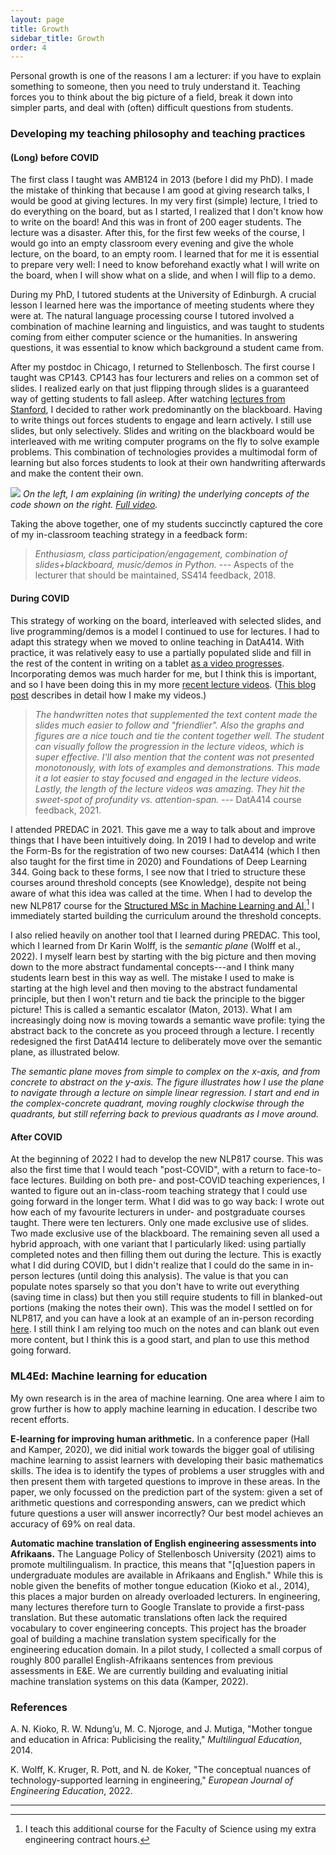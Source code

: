 ```yaml
---
layout: page
title: Growth
sidebar_title: Growth
order: 4
---
```


Personal growth is one of the reasons I am a lecturer: if you have to explain something to someone, then you need to truly understand it. Teaching forces you to think about the big picture of a field, break it down into simpler parts, and deal with (often) difficult questions from students.

### Developing my teaching philosophy and teaching practices

#### (Long) before COVID

The first class I taught was AMB124 in 2013 (before I did my PhD). I made the mistake of thinking that because I am good at giving research talks, I would be good at giving lectures. In my very first (simple) lecture, I tried to do everything on the board, but as I started, I realized that I don't know how to write on the board! And this was in front of 200 eager students. The lecture was a disaster. After this, for the first few weeks of the course, I would go into an empty classroom every evening and give the whole lecture, on the board, to an empty room. I learned that for me it is essential to prepare very well: I need to know beforehand exactly what I will write on the board, when I will show what on a slide, and when I will flip to a demo.

During my PhD, I tutored students at the University of Edinburgh. A crucial lesson I learned here was the importance of meeting students where they were at. The natural language processing course I tutored involved a combination of machine learning and linguistics, and was taught to students coming from either computer science or the humanities. In answering questions, it was essential to know which background a student came from.

After my postdoc in Chicago, I returned to Stellenbosch. The first course I taught was CP143. CP143 has four lecturers and relies on a common set of slides. I realized early on that just flipping through slides is a guaranteed way of getting students to fall asleep. After watching [lectures from Stanford](https://www.youtube.com/watch?v=KkMDCCdjyW8), I decided to rather work predominantly on the blackboard. Having to write things out forces students to engage and learn actively. I still use slides, but only selectively. Slides and writing on the blackboard would be interleaved with me writing computer programs on the fly to solve example problems. This combination of technologies provides a multimodal form of learning but also forces students to look at their own handwriting afterwards and make the content their own.

![]({{site.url}}/fig/dtw_video.png)
*On the left, I am explaining (in writing) the underlying concepts of the code shown on the right. [Full video](https://youtu.be/X6phfLqN5pY?t=90).*

Taking the above together, one of my students succinctly captured the core of my in-classroom teaching strategy in a feedback form:

> *Enthusiasm, class participation/engagement, combination of slides+blackboard, music/demos in Python.* --- Aspects of the lecturer that should be maintained, SS414 feedback, 2018.

#### During COVID

This strategy of working on the board, interleaved with selected slides, and live programming/demos is a model I continued to use for lectures. I had to adapt this strategy when we moved to online teaching in DatA414. With practice, it was relatively easy to use a partially populated slide and fill in the rest of the content in writing on a tablet [as a video progresses](https://youtu.be/L5-lxSGO9bM?t=275). Incorporating demos was much harder for me, but I think this is important, and so I have been doing this in my more [recent lecture videos](https://youtu.be/PPmNYwVbcts?t=40). ([This blog post](https://www.weaklysupervised.com/2021/01/15/why-lecture-videos/) describes in detail how I make my videos.)


> *The handwritten notes that supplemented the text content made the slides much easier to follow and
"friendlier". Also the graphs and figures are a nice touch and tie the content together well. The student
can visually follow the progression in the lecture videos, which is super effective. I'll also mention that
the content was not presented monotonously, with lots of examples and demonstrations. This made it a
lot easier to stay focused and engaged in the lecture videos. Lastly, the length of the lecture videos was
amazing. They hit the sweet-spot of profundity vs. attention-span.* --- DatA414 course feedback, 2021.

I attended PREDAC in 2021. This gave me a way to talk about and improve things that I have been intuitively doing. In 2019 I had to develop and write the Form-Bs for the registration of two new courses: DatA414 (which I then also taught for the first time in 2020) and Foundations of Deep Learning 344. Going back to these forms, I see now that I tried to structure these courses around threshold concepts (see Knowledge), despite not being aware of what this idea was called at the time. When I had to develop the new NLP817 course for the [Structured MSc in Machine Learning and AI](https://mlai.sun.ac.za/),[^1] I immediately started building the curriculum around the threshold concepts.

I also relied heavily on another tool that I learned during PREDAC. This tool, which I learned from Dr Karin Wolff, is the *semantic plane* (Wolff et al., 2022). I myself learn best by starting with the big picture and then moving down to the more abstract fundamental concepts---and I think many students learn best in this way as well. The mistake I used to make is starting at the high level and then moving to the abstract fundamental principle, but then I won't return and tie back the principle to the bigger picture! This is called a semantic escalator (Maton, 2013). What I am increasingly doing now is moving towards a semantic wave profile: tying the abstract back to the concrete as you proceed through a lecture. I recently redesigned the first DatA414 lecture to deliberately move over the semantic plane, as illustrated below.

*The semantic plane moves from simple to complex on the x-axis, and from concrete to abstract on the y-axis. The figure illustrates how I use the plane to navigate through a lecture on simple linear regression. I start and end in the complex-concrete quadrant, moving roughly clockwise through the quadrants, but still referring back to previous quadrants as I move around.*

#### After COVID

At the beginning of 2022 I had to develop the new NLP817 course. This was also the first time that I would teach "post-COVID", with a return to face-to-face lectures. Building on both pre- and post-COVID teaching experiences, I wanted to figure out an in-class-room teaching strategy that I could use going forward in the longer term. What I did was to go way back: I wrote out how each of my favourite lecturers in under- and postgraduate courses taught. There were ten lecturers. Only one made exclusive use of slides. Two made exclusive use of the blackboard. The remaining seven all used a hybrid approach, with one variant that I particularly liked: using partially completed notes and then filling them out during the lecture. This is exactly what I did during COVID, but I didn't realize that I could do the same in in-person lectures (until doing this analysis). The value is that you can populate notes sparsely so that you don't have to write out everything (saving time in class) but then you still require students to fill in blanked-out portions (making the notes their own). This was the model I settled on for NLP817, and you can have a look at an example of an in-person recording [here](https://youtu.be/BSSoEtv5jvQ?t=510). I still think I am relying too much on the notes and can blank out even more content, but I think this is a good start, and plan to use this method going forward.

### ML4Ed: Machine learning for education

My own research is in the area of machine learning. One area where I aim to grow further is how to apply machine learning in education. I describe two recent efforts.

**E-learning for improving human arithmetic.** In a conference paper (Hall and Kamper, 2020), we did initial work towards the bigger goal of utilising machine learning to assist learners with developing their basic mathematics skills. The idea is to identify the types of problems a user struggles with and then present them with targeted questions to improve in these areas. In the paper, we only focussed on the prediction part of the  system: given a set of arithmetic questions and corresponding answers, can we predict which future questions a user will answer incorrectly? Our best model achieves an accuracy of 69% on real data.

**Automatic machine translation of English engineering assessments into Afrikaans.** The Language Policy of Stellenbosch University (2021) aims to promote multilingualism. In practice, this means that "[q]uestion papers in undergraduate modules are available in Afrikaans and English." While this is noble given the benefits of mother tongue education (Kioko et al., 2014), this places a major burden on already overloaded lecturers. In engineering, many lectures therefore turn to Google Translate to provide a first-pass translation. But these automatic translations often lack the required vocabulary to cover engineering concepts. This project has the broader goal of building a machine translation system specifically for the engineering education domain. In a pilot study, I collected a small corpus of roughly 800 parallel English-Afrikaans sentences from previous assessments in E&E. We are currently building and evaluating initial machine translation systems on this data (Kamper, 2022).

### References

A. N. Kioko, R. W. Ndung’u, M. C. Njoroge, and J. Mutiga, "Mother tongue and education in Africa: Publicising the reality," *Multilingual Education*, 2014.

K. Wolff, K. Kruger, R. Pott, and N. de Koker, "The conceptual nuances of technology-supported learning in engineering," *European Journal of Engineering Education*, 2022.

* * *

[^1]: I teach this additional course for the Faculty of Science using my extra engineering contract hours.
